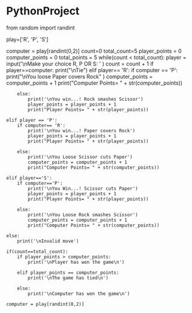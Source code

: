 # PythonProject
from random import randint

play=['R', 'P', 'S']

computer = play[randint(0,2)]
count=0
total_count=5
player_points = 0
computer_points = 0
total_points = 5
while(count < total_count):
    player = input('\nMake your choice R, P OR S: ' )
    count = count + 1 
    if player==computer:
        print("\nTie")
    elif player== 'R':
        if computer == 'P':
            print("\nYou loose Paper covers Rock"  )
            computer_points = computer_points + 1 
            print("Computer Points= " + str(computer_points))
       
        else:
            print('\nYou win...! Rock smashes Scissor')
            player_points = player_points + 1
            print("Player Points= " + str(player_points))

    elif player == 'P':
        if computer== 'R':
            print('\nYou win...! Paper covers Rock')
            player_points = player_points + 1
            print("Player Points= " + str(player_points))
        
        else:
            print('\nYou Loose Scissor cuts Paper')
            computer_points = computer_points + 1
            print("Computer Points= " + str(computer_points))

    elif player=='S':
        if computer=='P':
            print('\nYou Win...! Scissor cuts Paper')
            player_points = player_points + 1
            print("Player Points= " + str(player_points))
        
        else:
            print('\nYou Loose Rock smashes Scissor')
            computer_points = computer_points + 1
            print("Computer Points= " + str(computer_points))

    else:
        print('\nInvalid move')

    if(count==total_count):
        if player_points > computer_points:
            print('\nPlayer has won the game\n')

        elif player_points == computer_points:
            print('\nThe game has tied\n')

        else:
            print('\nComputer has won the game\n')
    
    computer = play[randint(0,2)]
